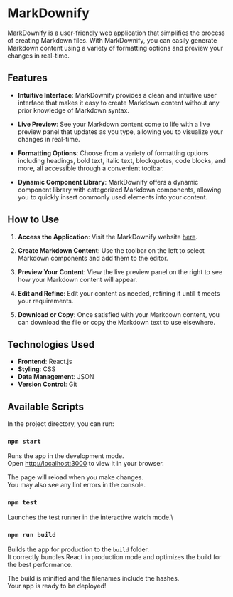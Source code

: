 # MarkDownify

MarkDownify is a user-friendly web application that simplifies the process of creating Markdown files. With MarkDownify, you can easily generate Markdown content using a variety of formatting options and preview your changes in real-time.

## Features

- **Intuitive Interface**: MarkDownify provides a clean and intuitive user interface that makes it easy to create Markdown content without any prior knowledge of Markdown syntax.

- **Live Preview**: See your Markdown content come to life with a live preview panel that updates as you type, allowing you to visualize your changes in real-time.

- **Formatting Options**: Choose from a variety of formatting options including headings, bold text, italic text, blockquotes, code blocks, and more, all accessible through a convenient toolbar.

- **Dynamic Component Library**: MarkDownify offers a dynamic component library with categorized Markdown components, allowing you to quickly insert commonly used elements into your content.

## How to Use

1. **Access the Application**: Visit the MarkDownify website [here](#).

2. **Create Markdown Content**: Use the toolbar on the left to select Markdown components and add them to the editor.

3. **Preview Your Content**: View the live preview panel on the right to see how your Markdown content will appear.

4. **Edit and Refine**: Edit your content as needed, refining it until it meets your requirements.

5. **Download or Copy**: Once satisfied with your Markdown content, you can download the file or copy the Markdown text to use elsewhere.

## Technologies Used

- **Frontend**: React.js
- **Styling**: CSS
- **Data Management**: JSON
- **Version Control**: Git


## Available Scripts

In the project directory, you can run:

### `npm start`

Runs the app in the development mode.\
Open [http://localhost:3000](http://localhost:3000) to view it in your browser.

The page will reload when you make changes.\
You may also see any lint errors in the console.

### `npm test`

Launches the test runner in the interactive watch mode.\

### `npm run build`

Builds the app for production to the `build` folder.\
It correctly bundles React in production mode and optimizes the build for the best performance.

The build is minified and the filenames include the hashes.\
Your app is ready to be deployed!

